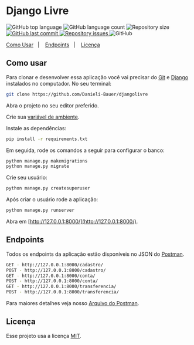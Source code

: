 <h1>Django Livre</h1>

<p>
  <img alt="GitHub top language" src="https://img.shields.io/github/languages/top/Danieli-Bauer/djangolivre.svg">

  <img alt="GitHub language count" src="https://img.shields.io/github/languages/count/Danieli-Bauer/djangolivre.svg">

  <img alt="Repository size" src="https://img.shields.io/github/repo-size/Danieli-Bauer/djangolivre.svg">

  <a href="https://github.com/Danieli-Bauer/djangolivre/commits/master">
    <img alt="GitHub last commit" src="https://img.shields.io/github/last-commit/Danieli-Bauer/djangolivre.svg">
  </a>

  <a href="https://github.com/Danieli-Bauer/djangolivre/issues">
    <img alt="Repository issues" src="https://img.shields.io/github/issues/Danieli-Bauer/djangolivre.svg">
  </a>

  <img alt="GitHub" src="https://img.shields.io/github/license/Danieli-Bauer/djangolivre.svg">
</p>

<p>
  <a href="#como-usar">Como Usar</a>&nbsp;&nbsp;&nbsp;|&nbsp;&nbsp;&nbsp;
  <a href="#endpoints">Endpoints</a>&nbsp;&nbsp;&nbsp;|&nbsp;&nbsp;&nbsp;
  <a href="#licença">Licença</a>
</p>

## Como usar

Para clonar e desenvolver essa aplicação você vai precisar do [Git](https://git-scm.com) e [Django](https://docs.djangoproject.com/en/3.2/topics/install/) instalados no computador. No seu terminal:

```bash
git clone https://github.com/Danieli-Bauer/djangolivre
```

Abra o projeto no seu editor preferido.

Crie sua [variável de ambiente](https://docs.python.org/pt-br/3/library/venv.html).

Instale as dependências:

```bash
pip install -r requirements.txt
```

Em seguida, rode os comandos a seguir para configurar o banco:

```bash
python manage.py makemigrations
python manage.py migrate
```

Crie seu usuário:

```bash
python manage.py createsuperuser
```

Após criar o usuário rode a aplicação:

```bash
python manage.py runserver
```

Abra em [http://127.0.0.1:8000/](http://127.0.0.1:8000/).

## Endpoints

Todos os endpoints da aplicação estão disponíveis no JSON do [Postman](https://www.postman.com/).

```bash
GET - http://127.0.0.1:8000/cadastro/
POST - http://127.0.0.1:8000/cadastro/
GET - http://127.0.0.1:8000/conta/
POST - http://127.0.0.1:8000/conta/
GET - http://127.0.0.1:8000/transferencia/
POST - http://127.0.0.1:8000/transferencia/
```

Para maiores detalhes veja nosso [Arquivo do Postman](https://github.com/Danieli-Bauer/djangolivre/tree/main/doc).

## Licença

Esse projeto usa a licença [MIT](https://github.com/Danieli-Bauer/djangolivre/blob/master/LICENSE).
